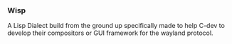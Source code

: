 ### Wisp

A Lisp Dialect build from the ground up specifically made to help C-dev to develop their 
compositors or GUI framework for the wayland protocol.

